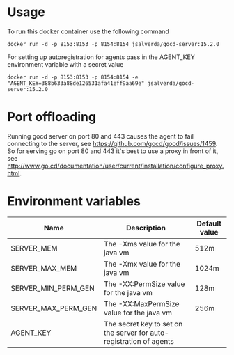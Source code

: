 # Usage

To run this docker container use the following command

```
docker run -d -p 8153:8153 -p 8154:8154 jsalverda/gocd-server:15.2.0
```

For setting up autoregistration for agents pass in the AGENT_KEY environment variable with a secret value

```
docker run -d -p 8153:8153 -p 8154:8154 -e "AGENT_KEY=388b633a88de126531afa41eff9aa69e" jsalverda/gocd-server:15.2.0
```

# Port offloading
Running gocd server on port 80 and 443 causes the agent to fail connecting to the server, see https://github.com/gocd/gocd/issues/1459. So for serving go on port 80 and 443 it's best to use a proxy in front of it, see http://www.go.cd/documentation/user/current/installation/configure_proxy.html.

# Environment variables

| Name                | Description                                                            | Default value |
| ------------------- | ---------------------------------------------------------------------- | ------------- |
| SERVER_MEM          | The -Xms value for the java vm                                         | 512m          |
| SERVER_MAX_MEM      | The -Xmx value for the java vm                                         | 1024m         |
| SERVER_MIN_PERM_GEN | The -XX:PermSize value for the java vm                                 | 128m          |
| SERVER_MAX_PERM_GEN | The -XX:MaxPermSize value for the java vm                              | 256m          |
| AGENT_KEY           | The secret key to set on the server for auto-registration of agents    |               |